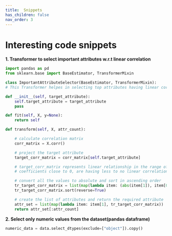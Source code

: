 ```yaml
---
title:  Snippets
has_children: false
nav_order: 3
---
```


# Interesting code snippets

**1. Transformer to select important attributes w.r.t linear correlation**<br/>
    
```python
import pandas as pd
from sklearn.base import BaseEstimator, TransformerMixin

class ImportantAttributeSelector(BaseEstimator, TransformerMixin):
# This Transformer helpes in selecting top attributes having linear correlation and eliminating a few

def __init__(self, target_attribute):
    self.target_attribute = target_attribute
    pass

def fit(self, X, y=None):
    return self

def transform(self, X, attr_count):

    # calculate correlation matrix
    corr_matrix = X.corr()

    # project the target attribute
    target_corr_matrix = corr_matrix[self.target_attribute]

    # target_corr_matrix represents linear relationship in the range of [-1, 1]
    # coefficients close to 0, are having less to no linear correlation

    # convert all the values to absolute and sort in ascending order
    tr_target_corr_matrix = list(map(lambda item: (abs(item[1]), item[0]), target_corr_matrix.items()))
    tr_target_corr_matrix.sort(reverse=True)

    # create the list of attributes and return the required attribute
    attr_set = list(map(lambda item: item[1], tr_target_corr_matrix))
    return attr_set[:attr_count]
```

**2. Select only numeric values from the dataset(pandas dataframe)**<br/>
        
```python
numeric_data = data.select_dtypes(exclude=["object"]).copy()
```
